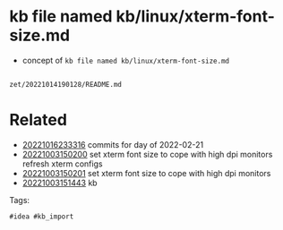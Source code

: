 # kb file named kb/linux/xterm-font-size.md

- concept of `kb file named kb/linux/xterm-font-size.md`

```
```

` zet/20221014190128/README.md `

# Related

- [20221016233316](/zet/20221016233316/README.md) commits for day of 2022-02-21
- [20221003150200](/zet/20221003150200/README.md) set xterm font size to cope with high dpi monitors refresh xterm configs
- [20221003150201](/zet/20221003150201/README.md) set xterm font size to cope with high dpi monitors
- [20221003151443](/zet/20221003151443/README.md) kb

Tags:

    #idea #kb_import
